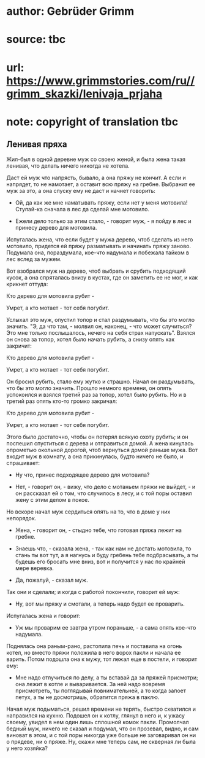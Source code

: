 # author: Gebrüder Grimm
# source: tbc
# url: https://www.grimmstories.com/ru//grimm_skazki/lenivaja_prjaha
# note: copyright of translation tbc

## Ленивая пряха 

Жил-был в одной деревне муж со своею женой, и была жена такая ленивая,
что делать ничего никогда не хотела.

Даст ей муж что напрясть, бывало, а она пряжу не кончит. А если и
напрядет, то не намотает, а оставит всю пряжу на гребне. Выбранит ее муж
за это, а она спуску ему не даст и начнет говорить:

- Ой, да как же мне наматывать пряжу, если нет у меня мотовила!
Ступай-ка сначала в лес да сделай мне мотовило.

- Ежели дело только за этим стало, - говорит муж, - я пойду в лес и
принесу дерево для мотовила.

Испугалась жена, что если будет у мужа дерево, чтоб сделать из него
мотовило, придется ей пряжу разматывать и начинать пряжу заново.
Подумала она, пораздумала, кое-что надумала и побежала тайком в лес
вслед за мужем.

Вот взобрался муж на дерево, чтоб выбрать и срубить подходящий кусок, а
она спряталась внизу в кустах, где он заметить ее не мог, и как крикнет
оттуда:

Кто дерево для мотовила рубит -

Умрет, а кто мотает - тот себя погубит.

Услыхал это муж, опустил топор и стал раздумывать, что бы это могло
значить. "Э, да что там, - молвил он, наконец, - что может случиться?
Это мне только послышалось, нечего на себя страх напускать". Взялся он
снова за топор, хотел было начать рубить, а снизу опять как закричит:

Кто дерево для мотовила рубит -

Умрет, а кто мотает - тот себя погубит.

Он бросил рубить, стало ему жутко и страшно. Начал он раздумывать, что
бы это могло значить. Прошло немного времени, он опять успокоился и
взялся третий раз за топор, хотел было рубить. Но и в третий раз опять
кто-то громко закричал:

Кто дерево для мотовила рубит -

Умрет, а кто мотает - тот себя погубит.

Этого было достаточно, чтобы он потерял всякую охоту рубить; и он
поспешил спуститься с дерева и отправиться домой. А жена кинулась
опрометью окольной дорогой, чтоб вернуться домой раньше мужа. Вот входит
муж в комнату, а она прикинулась, будто ничего не было, и спрашивает:

- Ну что, принес подходящее дерево для мотовила?

- Нет, - говорит он, - вижу, что дело с мотаньем пряжи не выйдет, - и
он рассказал ей о том, что случилось в лесу, и с той поры оставил жену с
этим делом в покое.

Но вскоре начал муж сердиться опять на то, что в доме у них непорядок.

- Жена, - говорит он, - стыдно тебе, что готовая пряжа лежит на гребне.

- Знаешь что, - сказала жена, - так как нам не достать мотовила, то
стань ты вот тут, а я нагнусь и буду гребень тебе подбрасывать, а ты
будешь его бросать мне вниз, вот и получится у нас по крайней мере
веревка.

- Да, пожалуй, - сказал муж.

Так они и сделали; и когда с работой покончили, говорит ей муж:

- Ну, вот мы пряжу и смотали, а теперь надо будет ее проварить.

Испугалась жена и говорит:

- Уж мы проварим ее завтра утром пораньше, - а сама опять кое-что
надумала.

Поднялась она раным-рано, растопила печь и поставила на огонь котел, но
вместо пряжи положила в него ворох пакли и начала ее варить. Потом
подошла она к мужу, тот лежал еще в постели, и говорит ему:

- Мне надо отлучиться по делу, а ты вставай да за пряжей присмотри; она
лежит в котле и вываривается. За ней надо вовремя присмотреть, ты
поглядывай повнимательней, а то когда запоет петух, а ты не досмотришь,
обратится пряжа в паклю.

Начал муж подыматься, решил времени не терять, быстро схватился и
направился на кухню. Подошел он к котлу, глянул в него и, к ужасу
своему, увидел в нем один лишь сплошной комок пакли. Промолчал бедный
муж, ничего не сказал и подумал, что он прозевал, видно, и сам виноват в
этом, и с той поры никогда уже больше не заговаривал он ни о прядеве, ни
о пряже. Ну, скажи мне теперь сам, не скверная ли была у него хозяйка?
